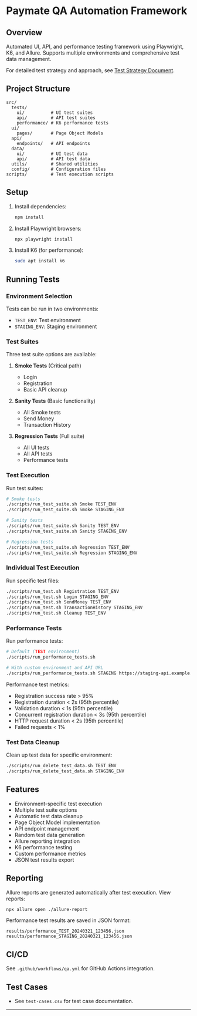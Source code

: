 # Paymate QA Automation Framework

## Overview
Automated UI, API, and performance testing framework using Playwright, K6, and Allure. Supports multiple environments and comprehensive test data management.

For detailed test strategy and approach, see [Test Strategy Document](docs/test-strategy.md).

## Project Structure
```
src/
  tests/
    ui/          # UI test suites
    api/         # API test suites
    performance/ # K6 performance tests
  ui/
    pages/       # Page Object Models
  api/
    endpoints/   # API endpoints
  data/
    ui/          # UI test data
    api/         # API test data
  utils/         # Shared utilities
  config/        # Configuration files
scripts/         # Test execution scripts
```

## Setup
1. Install dependencies:
   ```bash
   npm install
   ```
2. Install Playwright browsers:
   ```bash
   npx playwright install
   ```
3. Install K6 (for performance):
   ```bash
   sudo apt install k6
   ```

## Running Tests

### Environment Selection
Tests can be run in two environments:
- `TEST_ENV`: Test environment
- `STAGING_ENV`: Staging environment

### Test Suites
Three test suite options are available:
1. **Smoke Tests** (Critical path)
   - Login
   - Registration
   - Basic API cleanup

2. **Sanity Tests** (Basic functionality)
   - All Smoke tests
   - Send Money
   - Transaction History

3. **Regression Tests** (Full suite)
   - All UI tests
   - All API tests
   - Performance tests

### Test Execution
Run test suites:
```bash
# Smoke tests
./scripts/run_test_suite.sh Smoke TEST_ENV
./scripts/run_test_suite.sh Smoke STAGING_ENV

# Sanity tests
./scripts/run_test_suite.sh Sanity TEST_ENV
./scripts/run_test_suite.sh Sanity STAGING_ENV

# Regression tests
./scripts/run_test_suite.sh Regression TEST_ENV
./scripts/run_test_suite.sh Regression STAGING_ENV
```

### Individual Test Execution
Run specific test files:
```bash
./scripts/run_test.sh Registration TEST_ENV
./scripts/run_test.sh Login STAGING_ENV
./scripts/run_test.sh SendMoney TEST_ENV
./scripts/run_test.sh TransactionHistory STAGING_ENV
./scripts/run_test.sh Cleanup TEST_ENV
```

### Performance Tests
Run performance tests:
```bash
# Default (TEST environment)
./scripts/run_performance_tests.sh

# With custom environment and API URL
./scripts/run_performance_tests.sh STAGING https://staging-api.example.com
```

Performance test metrics:
- Registration success rate > 95%
- Registration duration < 2s (95th percentile)
- Validation duration < 1s (95th percentile)
- Concurrent registration duration < 3s (95th percentile)
- HTTP request duration < 2s (95th percentile)
- Failed requests < 1%

### Test Data Cleanup
Clean up test data for specific environment:
```bash
./scripts/run_delete_test_data.sh TEST_ENV
./scripts/run_delete_test_data.sh STAGING_ENV
```

## Features
- Environment-specific test execution
- Multiple test suite options
- Automatic test data cleanup
- Page Object Model implementation
- API endpoint management
- Random test data generation
- Allure reporting integration
- K6 performance testing
- Custom performance metrics
- JSON test results export

## Reporting
Allure reports are generated automatically after test execution. View reports:
```bash
npx allure open ./allure-report
```

Performance test results are saved in JSON format:
```
results/performance_TEST_20240321_123456.json
results/performance_STAGING_20240321_123456.json
```

## CI/CD
See `.github/workflows/qa.yml` for GitHub Actions integration.

## Test Cases
- See `test-cases.csv` for test case documentation.

--- 